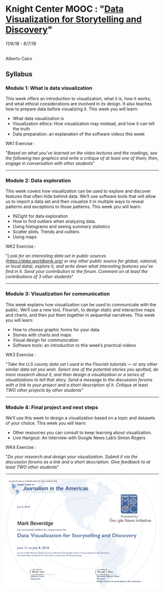 # Knight Center MOOC : "[Data Visualization for Storytelling and Discovery](https://journalismcourses.org/DE0618.html)"
###### 11/6/18 - 8/7/18

Alberto Cairo

## Syllabus
### Module 1: What is data visualization
This week offers an introduction to visualization, what it is, how it works, and what ethical considerations are involved in its design. It also teaches how to prepare data before visualizing it. This week you will learn:

* What data visualization is
* Visualization ethics: How visualization may mislead, and how it can tell the truth
* Data preparation: an explanation of the software videos this week

WK1 Exercise :

"_Based on what you’ve learned on the video lectures and the readings, see the following two graphics and write a critique of at least one of them; then, engage in conversation with other students_"

---

### Module 2: Data exploration
This week covers how visualization can be used to explore and discover features that often hide behind data. We’ll use software tools that will allow us to import a data set and then visualize it in multiple ways to reveal patterns and exceptions to those patterns. This week you will learn:

* INZight for data exploration
* How to find outliers when analyzing data.
* Using histograms and seeing summary statistics
* Scatter plots. Trends and outliers
* Using maps

WK2 Exercise :

"_Look for an interesting data set in public sources (https://data.worldbank.org/ or any other public source for global, national, or local data), explore it, and write down what interesting features you've find in it. Send your contribution to the forum. Comment on at least the contributions of 3 other students_"

---

### Module 3: Visualization for communication
This week explains how visualization can be used to communicate with the public. We’ll use a new tool, Flourish, to design static and interactive maps and charts, and then put them together in sequential narratives. This week you will learn:

* How to choose graphic forms for your data
* Stories with charts and maps
* Visual design for communication
* Software tools: an introduction to this week’s practical videos

WK3 Exercise :

"_Take the U.S county data set I used in the Flourish tutorials — or any other similar data set you wish. Select one of the potential stories you spotted, do more research about it, and then design a visualization or a series of visualizations to tell that story. Send a message to the discussion forums with a link to your project and a short description of it. Critique at least TWO other projects by other students_"

---

### Module 4: Final project and next steps
We’ll use this week to design a visualization based on a topic and datasets of your choice. This week you will learn:

* Other resources you can consult to keep learning about visualization.
* Live Hangout: An Interview with Google News Lab’s Simon Rogers

WK4 Exercise :

"_Do your research and design your visualization. Submit it via the discussion forums as a link and a short description. Give feedback to at least TWO other students_"

---

![certificate](DE0618_Certificate.png "certificate")